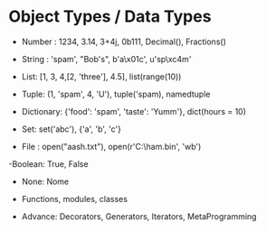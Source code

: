 # Object Types / Data Types

- Number : 1234, 3.14, 3+4j, 0b111, Decimal(), Fractions()
- String : 'spam', "Bob's", b'a\x01c', u'sp\xc4m'
- List: [1, 3, 4,[2, 'three'], 4.5], list(range(10))
- Tuple: (1, 'spam', 4, 'U'), tuple('spam), namedtuple
- Dictionary: {'food': 'spam', 'taste': 'Yumm'}, dict(hours = 10)
- Set: set('abc'), {'a', 'b', 'c'}

- File : open("aash.txt"), open(r'C:\ham.bin', 'wb')

-Boolean: True, False
- None: Nome
- Functions, modules, classes

- Advance: Decorators, Generators, Iterators, MetaProgramming